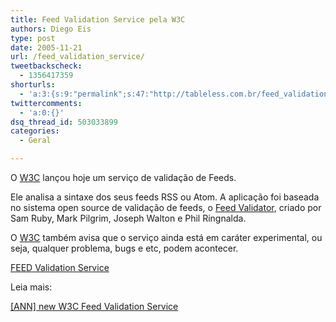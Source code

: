 ```yaml
---
title: Feed Validation Service pela W3C
authors: Diego Eis
type: post
date: 2005-11-21
url: /feed_validation_service/
tweetbackscheck:
  - 1356417359
shorturls:
  - 'a:3:{s:9:"permalink";s:47:"http://tableless.com.br/feed_validation_service";s:7:"tinyurl";s:26:"http://tinyurl.com/3m9y88q";s:4:"isgd";s:19:"http://is.gd/mHP5L2";}'
twittercomments:
  - 'a:0:{}'
dsq_thread_id: 503033899
categories:
  - Geral

---
```

O [W3C][1] lançou hoje um serviço de validação de Feeds.
  
Ele analisa a sintaxe dos seus feeds RSS ou Atom. A aplicação foi baseada no sistema open source de validação de feeds, o [Feed Validator][2], criado por Sam Ruby, Mark Pilgrim, Joseph Walton e Phil Ringnalda.

O [W3C][1] também avisa que o serviço ainda está em caráter experimental, ou seja, qualquer problema, bugs e etc, podem acontecer.

[FEED Validation Service][3]

Leia mais:
  
[[ANN] new W3C Feed Validation Service][4]

 [1]: http://www.w3.org/ "World Wide Web Consortium"
 [2]: http://feedvalidator.org/
 [3]: http://validator.w3.org/feed/
 [4]: http://lists.w3.org/Archives/Public/www-validator/2005Nov/0083